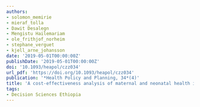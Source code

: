 ```yaml
---
authors:
- solomon_memirie
- mieraf_tolla
- Dawit Desalegn
- Mengistu Hailemariam
- ole_frithjof_norheim
- stephane_verguet
- kjell_arne_johansson
date: '2019-05-01T00:00:00Z'
publishDate: '2019-05-01T00:00:00Z'
doi: '10.1093/heapol/czz034'
url_pdf: 'https://doi.org/10.1093/heapol/czz034'
publication: '*Health Policy and Planning, 34*(4)'
title: 'A cost-effectiveness analysis of maternal and neonatal health interventions in Ethiopia'
tags:
- Decision Sciences Ethiopia
---
```

